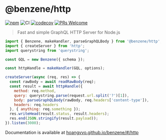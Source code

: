 # @benzene/http

[![npm](https://badgen.net/npm/v/@benzene/http)](https://www.npmjs.com/package/@benzene/http)
![CI](https://github.com/hoangvvo/benzene/workflows/CI/badge.svg)
[![codecov](https://codecov.io/gh/hoangvvo/benzene/branch/main/graph/badge.svg?token=KUCEOC1JT2)](https://codecov.io/gh/hoangvvo/benzene)
[![PRs Welcome](https://badgen.net/badge/PRs/welcome/ff5252)](/CONTRIBUTING.md)

> Fast and simple GraphQL HTTP Server for Node.js

```js
import { Benzene, makeHandler, parseGraphQLBody } from '@benzene/http';
import { createServer } from 'http';
import querystring from 'querystring';

const GQL = new Benzene({ schema });

const httpHandle = makeHandler(GQL, options);

createServer(async (req, res) => {
  const rawBody = await readRawBody(req);
  const result = await httpHandle({
    method: req.method,
    query: querystring.parse(request.url.split('?')[1]),
    body: parseGraphQLBody(rawBody, req.headers['content-type']),
    headers: req.headers
  }, { anything: req.something });
  res.writeHead(result.status, result.headers);
  res.end(JSON.stringify(result.payload));
}).listen(3000);
```

Documentation is available at [hoangvvo.github.io/benzene/#/http](https://hoangvvo.github.io/benzene/#/http/)